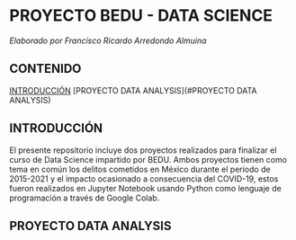 # PROYECTO BEDU - DATA SCIENCE
*Elaborado por Francisco Ricardo Arredondo Almuina*

## CONTENIDO

[INTRODUCCIÓN](#INTRODUCCIÓN)
[PROYECTO DATA ANALYSIS](#PROYECTO DATA ANALYSIS)

## INTRODUCCIÓN
El presente repositorio incluye dos proyectos realizados para finalizar el curso de Data Science impartido por BEDU. Ambos proyectos tienen como tema en común los delitos cometidos en México durante el periodo de 2015-2021 y el impacto ocasionado a consecuencia del COVID-19, estos fueron realizados en Jupyter Notebook usando Python como lenguaje de programación a través de Google Colab. 

## PROYECTO DATA ANALYSIS
